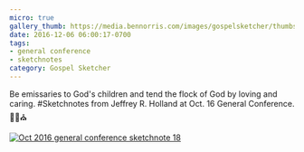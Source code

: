 ```yaml
---
micro: true
gallery_thumb: https://media.bennorris.com/images/gospelsketcher/thumbs/oct-16-3-holland.jpg
date: 2016-12-06 06:00:17-0700
tags:
- general conference
- sketchnotes
category: Gospel Sketcher
---
```


Be emissaries to God's children and tend the flock of God by loving and caring.
#Sketchnotes from Jeffrey R. Holland at Oct. 16 General Conference. ✍🏼⛪️

[![Oct 2016 general conference sketchnote 18](https://media.bennorris.com/images/gospelsketcher/general-conference/oct-2016/oct-16-3-holland.jpg)](https://media.bennorris.com/images/gospelsketcher/general-conference/oct-2016/oct-16-3-holland.jpg)